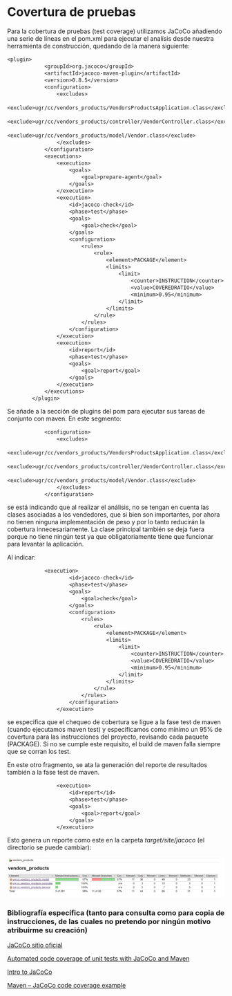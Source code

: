 # Covertura de pruebas
Para la cobertura de pruebas (test coverage) utilizamos JaCoCo añadiendo una serie de líneas en el pom.xml para ejecutar el analísis desde nuestra herramienta de construcción, quedando de la manera siguiente:

    <plugin>
				<groupId>org.jacoco</groupId>
				<artifactId>jacoco-maven-plugin</artifactId>
				<version>0.8.5</version>
				<configuration>
					<excludes>
						<exclude>ugr/cc/vendors_products/VendorsProductsApplication.class</exclude>
						<exclude>ugr/cc/vendors_products/controller/VendorController.class</exclude>
						<exclude>ugr/cc/vendors_products/model/Vendor.class</exclude>
					</excludes>
				</configuration>
				<executions>
					<execution>
						<goals>
							<goal>prepare-agent</goal>
						</goals>
					</execution>
					<execution>
						<id>jacoco-check</id>
						<phase>test</phase>
						<goals>
							<goal>check</goal>
						</goals>
						<configuration>
							<rules>
								<rule>
									<element>PACKAGE</element>
									<limits>
										<limit>
											<counter>INSTRUCTION</counter>
											<value>COVEREDRATIO</value>
											<minimum>0.95</minimum>
										</limit>
									</limits>
								</rule>
							</rules>
						</configuration>
					</execution>
					<execution>
						<id>report</id>
						<phase>test</phase>
						<goals>
							<goal>report</goal>
						</goals>
					</execution>
				</executions>
			</plugin>


Se añade a la sección de plugins del pom para ejecutar sus tareas de conjunto con maven. En este segmento:

                <configuration>
					<excludes>
						<exclude>ugr/cc/vendors_products/VendorsProductsApplication.class</exclude>
						<exclude>ugr/cc/vendors_products/controller/VendorController.class</exclude>
						<exclude>ugr/cc/vendors_products/model/Vendor.class</exclude>
					</excludes>
				</configuration>

se está indicando que al realizar el análisis, no se tengan en cuenta las clases asociadas a los vendedores, que si bien son importantes, por ahora no tienen ninguna implementación de peso y por lo tanto reducirán la cobertura innecesariamente. La clase principal también se deja fuera porque no tiene ningún test ya que obligatoriamente tiene que funcionar para levantar la aplicación.

Al indicar:

                <execution>
						<id>jacoco-check</id>
						<phase>test</phase>
						<goals>
							<goal>check</goal>
						</goals>
						<configuration>
							<rules>
								<rule>
									<element>PACKAGE</element>
									<limits>
										<limit>
											<counter>INSTRUCTION</counter>
											<value>COVEREDRATIO</value>
											<minimum>0.95</minimum>
										</limit>
									</limits>
								</rule>
							</rules>
						</configuration>
					</execution>

 se especifica que el chequeo de cobertura se ligue a la fase test de maven (cuando ejecutamos maven test) y especificamos como mínimo un 95% de covertura para las instrucciones del proyecto, revisando cada paquete (PACKAGE). Si no se cumple este requisito, el build de maven falla siempre que se corran los test.

En este otro fragmento, se ata la generación del reporte de resultados también a la fase test de maven.

                    <execution>
						<id>report</id>
						<phase>test</phase>
						<goals>
							<goal>report</goal>
						</goals>
					</execution>

Esto genera un reporte como este en la carpeta *target/site/jacoco* (el directorio se puede cambiar):

![](img\coverage.jpg)


### Bibliografía específica (tanto para consulta como para copia de instrucciones, de las cuales no pretendo por ningún motivo atribuirme su creación)

[JaCoCo sitio oficial](https://www.eclemma.org/jacoco/)

[Automated code coverage of unit tests with JaCoCo and Maven](https://automationrhapsody.com/automated-code-coverage-of-unit-tests-with-jacoco-and-maven/)

[Intro to JaCoCo](https://www.baeldung.com/jacoco)

[Maven – JaCoCo code coverage example](https://mkyong.com/maven/maven-jacoco-code-coverage-example/)